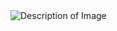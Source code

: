 <img src="https://raw.githubusercontent.com/MUHAMMADUSAMA64874/Ecommerce-Demo/main/path-to-your-image.png" alt="Description of Image">

